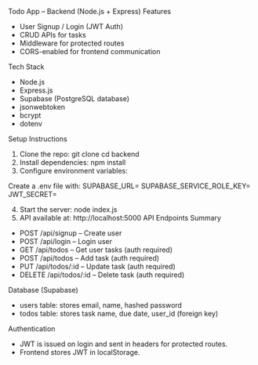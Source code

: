 Todo App – Backend (Node.js + Express)
Features

- User Signup / Login (JWT Auth)
- CRUD APIs for tasks
- Middleware for protected routes
- CORS-enabled for frontend communication

Tech Stack

- Node.js
- Express.js
- Supabase (PostgreSQL database)
- jsonwebtoken
- bcrypt
- dotenv

Setup Instructions
1. Clone the repo:
git clone <your-repo-url>
cd backend
2. Install dependencies:
npm install
3. Configure environment variables:

Create a .env file with:
SUPABASE_URL=<your-supabase-url>
SUPABASE_SERVICE_ROLE_KEY=<your-service-role-key>
JWT_SECRET=<your-secret-key>

4. Start the server:
node index.js
5. API available at:
http://localhost:5000
API Endpoints Summary

- POST /api/signup – Create user
- POST /api/login – Login user
- GET /api/todos – Get user tasks (auth required)
- POST /api/todos – Add task (auth required)
- PUT /api/todos/:id – Update task (auth required)
- DELETE /api/todos/:id – Delete task (auth required)

Database (Supabase)

- users table: stores email, name, hashed password
- todos table: stores task name, due date, user_id (foreign key)

Authentication

- JWT is issued on login and sent in headers for protected routes.
- Frontend stores JWT in localStorage.


